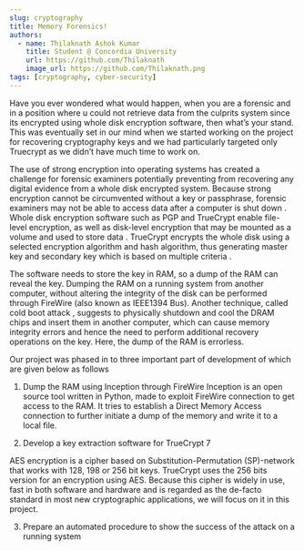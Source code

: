```yaml
---
slug: cryptography
title: Memory Forensics!
authors:
  - name: Thilaknath Ashok Kumar
    title: Student @ Concordia University
    url: https://github.com/Thilaknath
    image_url: https://github.com/Thilaknath.png
tags: [cryptography, cyber-security]
---
```


Have you ever wondered what would happen, when you are a forensic and in a position where u could not retrieve data from the culprits system since its encrypted using whole disk encryption software, then what’s your stand. This was eventually set in our mind when we started working on the project for recovering cryptography keys and we had particularly targeted only Truecrypt as we didn’t have much time to work on.

The use of strong encryption into operating systems has created a challenge for forensic examiners potentially preventing from recovering any digital evidence from a whole disk encrypted system. Because strong encryption cannot be circumvented without a key or passphrase, forensic
examiners may not be able to access data after a computer is shut down . Whole disk encryption software such as PGP and TrueCrypt enable file-level encryption, as well as disk-level encryption that may be mounted as a volume and used to store data . TrueCrypt encrypts the whole disk using a
selected encryption algorithm and hash algorithm, thus generating master key and secondary key which is based on multiple criteria .

The software needs to store the key in RAM, so a dump of the RAM can reveal the key. Dumping the RAM on a running system from another computer, without altering the integrity of the disk can be performed through FireWire (also known as IEEE1394 Bus). Another technique, called cold boot attack , suggests to physically shutdown and cool the DRAM chips and insert them in another computer, which can cause memory integrity errors and hence the need to perform additional recovery operations on the key. Here, the dump of the RAM is errorless.

Our project was phased in to three important part of development of which are given below as follows

1) Dump the RAM using Inception through FireWire
Inception is an open source tool written in Python, made to exploit FireWire connection to get access to the RAM. It tries to establish a Direct Memory Access connection to further initiate a dump of the memory and write it to a local file.

2) Develop a key extraction software for TrueCrypt 7

AES encryption is a cipher based on Substitution-Permutation (SP)-network that works with 128, 198 or 256 bit keys. TrueCrypt uses the 256 bits version for an encryption using AES. Because this cipher is widely in use, fast in both software and hardware and is regarded as the de-facto standard
in most new cryptographic applications, we will focus on it in this project.

3) Prepare an automated procedure to show the success of the attack on a running system
